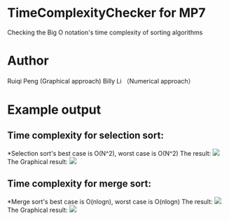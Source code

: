 # TimeComplexityChecker for MP7
Checking the Big O notation's time complexity of sorting algorithms

# Author
Ruiqi Peng (Graphical approach)
Billy Li （Numerical approach）

# Example output
## Time complexity for selection sort:
*Selection sort's best case is O(N^2), worst case is O(N^2)
The result:
![](https://github.com/rickypeng99/TimeComplexityChecker/raw/master/Screenshots/SelectionTime.png)
The Graphical result:
![](https://github.com/rickypeng99/TimeComplexityChecker/raw/master/Screenshots/SelectionGraph.png)

## Time complexity for merge sort:
*Merge sort's best case is O(nlogn), worst case is O(nlogn)
The result:
![](https://github.com/rickypeng99/TimeComplexityChecker/raw/master/Screenshots/MergeTime.png)
The Graphical result:
![](https://github.com/rickypeng99/TimeComplexityChecker/raw/master/Screenshots/MergeGraph.png)
